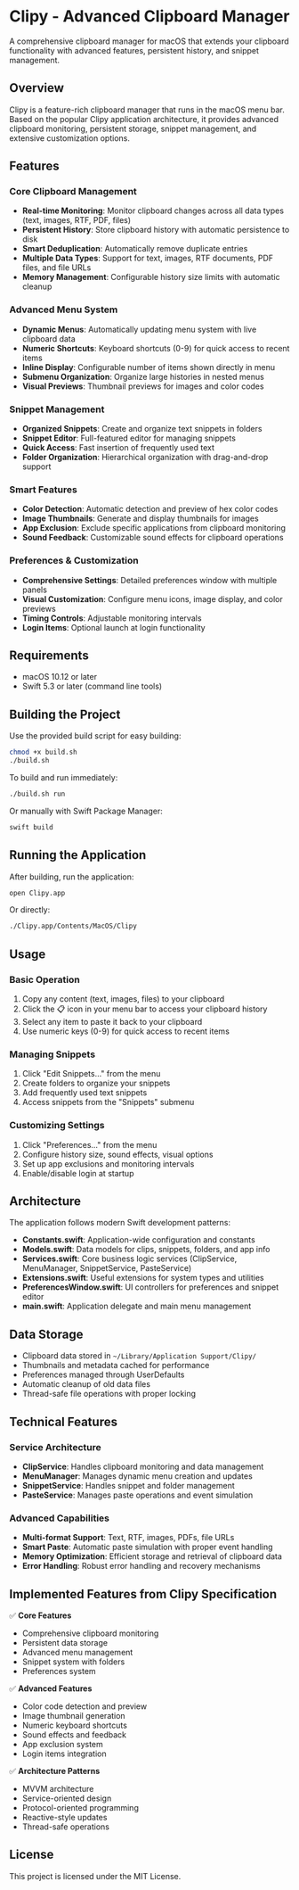 # Clipy - Advanced Clipboard Manager

A comprehensive clipboard manager for macOS that extends your clipboard functionality with advanced features, persistent history, and snippet management.

## Overview

Clipy is a feature-rich clipboard manager that runs in the macOS menu bar. Based on the popular Clipy application architecture, it provides advanced clipboard monitoring, persistent storage, snippet management, and extensive customization options.

## Features

### Core Clipboard Management
- **Real-time Monitoring**: Monitor clipboard changes across all data types (text, images, RTF, PDF, files)
- **Persistent History**: Store clipboard history with automatic persistence to disk
- **Smart Deduplication**: Automatically remove duplicate entries
- **Multiple Data Types**: Support for text, images, RTF documents, PDF files, and file URLs
- **Memory Management**: Configurable history size limits with automatic cleanup

### Advanced Menu System
- **Dynamic Menus**: Automatically updating menu system with live clipboard data
- **Numeric Shortcuts**: Keyboard shortcuts (0-9) for quick access to recent items
- **Inline Display**: Configurable number of items shown directly in menu
- **Submenu Organization**: Organize large histories in nested menus
- **Visual Previews**: Thumbnail previews for images and color codes

### Snippet Management
- **Organized Snippets**: Create and organize text snippets in folders
- **Snippet Editor**: Full-featured editor for managing snippets
- **Quick Access**: Fast insertion of frequently used text
- **Folder Organization**: Hierarchical organization with drag-and-drop support

### Smart Features
- **Color Detection**: Automatic detection and preview of hex color codes
- **Image Thumbnails**: Generate and display thumbnails for images
- **App Exclusion**: Exclude specific applications from clipboard monitoring
- **Sound Feedback**: Customizable sound effects for clipboard operations

### Preferences & Customization
- **Comprehensive Settings**: Detailed preferences window with multiple panels
- **Visual Customization**: Configure menu icons, image display, and color previews
- **Timing Controls**: Adjustable monitoring intervals
- **Login Items**: Optional launch at login functionality

## Requirements

- macOS 10.12 or later
- Swift 5.3 or later (command line tools)

## Building the Project

Use the provided build script for easy building:

```bash
chmod +x build.sh
./build.sh
```

To build and run immediately:
```bash
./build.sh run
```

Or manually with Swift Package Manager:
```bash
swift build
```

## Running the Application

After building, run the application:
```bash
open Clipy.app
```

Or directly:
```bash
./Clipy.app/Contents/MacOS/Clipy
```

## Usage

### Basic Operation
1. Copy any content (text, images, files) to your clipboard
2. Click the 📋 icon in your menu bar to access your clipboard history
3. Select any item to paste it back to your clipboard
4. Use numeric keys (0-9) for quick access to recent items

### Managing Snippets
1. Click "Edit Snippets..." from the menu
2. Create folders to organize your snippets
3. Add frequently used text snippets
4. Access snippets from the "Snippets" submenu

### Customizing Settings
1. Click "Preferences..." from the menu
2. Configure history size, sound effects, visual options
3. Set up app exclusions and monitoring intervals
4. Enable/disable login at startup

## Architecture

The application follows modern Swift development patterns:

- **Constants.swift**: Application-wide configuration and constants
- **Models.swift**: Data models for clips, snippets, folders, and app info
- **Services.swift**: Core business logic services (ClipService, MenuManager, SnippetService, PasteService)
- **Extensions.swift**: Useful extensions for system types and utilities
- **PreferencesWindow.swift**: UI controllers for preferences and snippet editor
- **main.swift**: Application delegate and main menu management

## Data Storage

- Clipboard data stored in `~/Library/Application Support/Clipy/`
- Thumbnails and metadata cached for performance
- Preferences managed through UserDefaults
- Automatic cleanup of old data files
- Thread-safe file operations with proper locking

## Technical Features

### Service Architecture
- **ClipService**: Handles clipboard monitoring and data management
- **MenuManager**: Manages dynamic menu creation and updates
- **SnippetService**: Handles snippet and folder management
- **PasteService**: Manages paste operations and event simulation

### Advanced Capabilities
- **Multi-format Support**: Text, RTF, images, PDFs, file URLs
- **Smart Paste**: Automatic paste simulation with proper event handling
- **Memory Optimization**: Efficient storage and retrieval of clipboard data
- **Error Handling**: Robust error handling and recovery mechanisms

## Implemented Features from Clipy Specification

✅ **Core Features**
- Comprehensive clipboard monitoring
- Persistent data storage
- Advanced menu management
- Snippet system with folders
- Preferences system

✅ **Advanced Features**
- Color code detection and preview
- Image thumbnail generation
- Numeric keyboard shortcuts
- Sound effects and feedback
- App exclusion system
- Login items integration

✅ **Architecture Patterns**
- MVVM architecture
- Service-oriented design
- Protocol-oriented programming
- Reactive-style updates
- Thread-safe operations

## License

This project is licensed under the MIT License.
